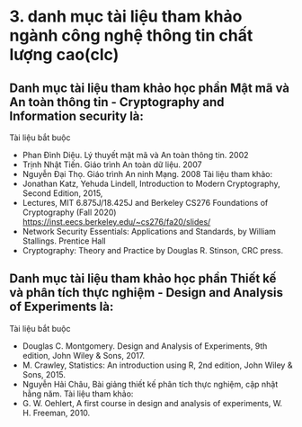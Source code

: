 # 3. danh mục tài liệu tham khảo ngành công nghệ thông tin chất lượng cao(clc)
## Danh mục tài liệu tham khảo học phần Mật mã và An toàn thông tin - Cryptography and Information security là:
Tài liệu bắt buộc
- Phan Đình Diệu. Lý thuyết mật mã và An toàn thông tin. 2002
- Trịnh Nhật Tiến. Giáo trình An toàn dữ liệu. 2007
- Nguyễn Đại Thọ. Giáo trình An ninh Mạng. 2008
Tài liệu tham khảo:
- Jonathan Katz, Yehuda Lindell, Introduction to Modern Cryptography, Second Edition, 2015,
- Lectures, MIT 6.875J/18.425J and Berkeley CS276 Foundations of Cryptography (Fall 2020) https://inst.eecs.berkeley.edu/~cs276/fa20/slides/
- Network Security Essentials: Applications and Standards, by William Stallings. Prentice Hall
- Cryptography: Theory and Practice by Douglas R. Stinson, CRC press.
## Danh mục tài liệu tham khảo học phần Thiết kế và phân tích thực nghiệm - Design and Analysis of Experiments là:
Tài liệu bắt buộc
- Douglas C. Montgomery. Design and Analysis of Experiments, 9th edition, John Wiley & Sons, 2017.
- M. Crawley, Statistics: An introduction using R, 2nd edition, John Wiley & Sons, 2015.
- Nguyễn Hải Châu, Bài giảng thiết kế phân tích thực nghiệm, cập nhật hằng năm.
Tài liệu tham khảo:
- G. W. Oehlert, A first course in design and analysis of experiments, W. H. Freeman, 2010.
